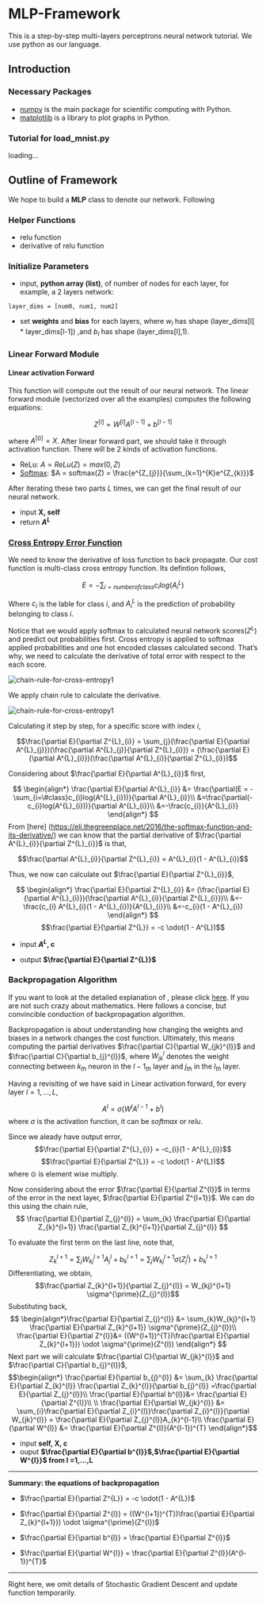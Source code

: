 # MLP-Framework
This is a step-by-step multi-layers perceptrons neural network tutorial. We use python as our language.
## Introduction
### Necessary Packages 
* [numpy](http://www.numpy.org/) is the main package for scientific computing with Python. 
* [matplotlib](http://matplotlib.org) is a library to plot graphs in Python.

### Tutorial for load_mnist.py
loading...

## Outline of Framework
We hope to build a **MLP** class to denote our network. Following 
### Helper Functions

* relu function
* derivative of relu function

### Initialize Parameters
* input, **python array (list)**, of number of nodes for each layer, for example, a 2 layers network:  
```
layer_dims = [num0, num1, num2]
```
* set **weights** and **bias** for each layers, where $w_{l}$ has shape (layer_dims[l] * layer_dims[l-1]) ,and $b_{l}$ has shape (layer_dims[l],1).   

### Linear Forward Module
#### Linear activation Forward
This function will compute out the result of our neural network. The linear forward module (vectorized over all the examples) computes the following equations:

$$Z^{[l]} = W^{[l]}A^{[l-1]} + b^{[l-1]}$$

where $A^{[0]} = X$. After linear forward part, we should take it through activation function. There will be 2 kinds of activation functions.


* ReLu: $A = ReLu(Z) = max(0, Z)$
* [Softmax](https://en.wikipedia.org/wiki/Softmax_function): $A = softmax(Z) = \frac{e^{Z_{j}}}{\sum_{k=1}^{K}e^{Z_{k}}}$ 

After iterating these two parts $L$ times, we can get the final result of our neural network.

* input **X, self**
* return **$A^{L}$**

### [Cross Entropy Error Function](https://sefiks.com/2017/12/17/a-gentle-introduction-to-cross-entropy-loss-function/)

We need to know the derivative of loss function to back propagate. Our cost function is multi-class cross entropy function. Its defintion follows, 

$$E = -\sum_{i=number of class}c_{i}log(A^{L}_{i})$$ 

Where $c_{i}$ is the lable for class $i$, and $A^{L}_{i}$ is the prediction of probability belonging to class $i$.

Notice that we would apply softmax to calculated neural network scores($Z^{L}$) and predict out probabilities first. Cross entropy is applied to softmax applied probabilities and one hot encoded classes calculated second. That’s why, we need to calculate the derivative of total error with respect to the each score.  

![chain-rule-for-cross-entropy1](https://i1.wp.com/sefiks.com/wp-content/uploads/2017/12/chain-rule-for-cross-entrophy-v11.png?zoom=2&resize=665%2C435&ssl=1)

We apply chain rule to calculate the derivative.

![chain-rule-for-cross-entropy1](https://i1.wp.com/sefiks.com/wp-content/uploads/2017/12/chain-rule-for-cross-entrophy-v21.png?zoom=2&resize=665%2C458&ssl=1)

Calculating it step by step, for a specific score with index $i$, 

$$\frac{\partial E}{\partial Z^{L}_{i}} = \sum_{j}(\frac{\partial E}{\partial A^{L}_{j}})(\frac{\partial A^{L}_{j}}{\partial Z^{L}_{i}}) = (\frac{\partial E}{\partial A^{L}_{i}})(\frac{\partial A^{L}_{i}}{\partial Z^{L}_{i}})$$

Considering about $\frac{\partial E}{\partial A^{L}_{i}}$ first, 

$$
\begin{align*}
\frac{\partial E}{\partial A^{L}_{i}} &= \frac{\partial(E = -\sum_{i=\#class}c_{i}log(A^{L}_{i}))}{\partial A^{L}_{i}}\\
&=\frac{\partial(-c_{i}log(A^{L}_{i}))}{\partial A^{L}_{i}}\\
&=-\frac{c_{i}}{A^{L}_{i}}
\end{align*}
$$
From [here] (https://eli.thegreenplace.net/2016/the-softmax-function-and-its-derivative/) we can know that the partial derivative of $\frac{\partial A^{L}_{i}}{\partial Z^{L}_{i}}$ is that,

$$\frac{\partial A^{L}_{i}}{\partial Z^{L}_{i}} = A^{L}_{i}(1 - A^{L}_{i})$$

Thus, we now can calculate out $\frac{\partial E}{\partial Z^{L}_{i}}$, 

$$
\begin{align*}
\frac{\partial E}{\partial Z^{L}_{i}} &= (\frac{\partial E}{\partial A^{L}_{i}})(\frac{\partial A^{L}_{i}}{\partial Z^{L}_{i}})\\
&=-\frac{c_{i} A^{L}_{i}(1 - A^{L}_{i})}{A^{L}_{i}}\\
&=-c_{i}(1 - A^{L}_{i})
\end{align*}
$$
$$\frac{\partial E}{\partial Z^{L}} = -c \odot(1 - A^{L})$$

* input **$A^{L}$, c**

* output **$\frac{\partial E}{\partial Z^{L}}$**

### Backpropagation Algorithm
If you want to look at the detailed explanation of , please click [here](http://neuralnetworksanddeeplearning.com/chap2.html#proof_of_the_four_fundamental_equations_(optional)). If you are not such crazy about mathematics. Here follows a concise, but convincible conduction of backpropagation algorithm.

Backpropagation is about understanding how changing the weights and biases in a network changes the cost function. Ultimately, this means computing the partial derivatives $\frac{\partial C}{\partial W_{jk}^{l}}$ and $\frac{\partial C}{\partial b_{j}^{l}}$, where $W_{jk}^{l}$ denotes the weight connecting between $k_{th}$ neuron in the $l-1_{th}$ layer and $j_{th}$ in the $l_{th}$ layer.

Having a revisiting of we have said in Linear activation forward, for every layer $l = 1,...,L$,

$$A^{l} = \sigma (W^{l}A^{l-1} + b^{l})$$
where $\sigma$ is the activation function, it can be $softmax$ or $relu$. 

Since we aleady have output error,
$$\frac{\partial E}{\partial Z^{L}_{i}} = -c_{i}(1 - A^{L}_{i})$$
$$\frac{\partial E}{\partial Z^{L}} = -c \odot(1 - A^{L})$$
where $\odot$ is element wise multiply.

Now considering about the error $\frac{\partial E}{\partial Z^{l}}$ in terms of the error in the next layer, $\frac{\partial E}{\partial Z^{l+1}}$. We can do this using the chain rule,
$$
\frac{\partial E}{\partial Z_{j}^{l}} = \sum_{k} \frac{\partial E}{\partial Z_{k}^{l+1}} \frac{\partial Z_{k}^{l+1}}{\partial Z_{j}^{l}}
$$ 

To evaluate the first term on the last line, note that,

$$Z_{k}^{l+1} = \sum_{j}W_{kj}^{l+1}A_{j}^{l} + b_{k}^{l+1} = \sum_{j}W_{kj}^{l+1}\sigma(Z_{j}^{l}) + b_{k}^{l+1}$$
Differentiating, we obtain,
$$\frac{\partial Z_{k}^{l+1}}{\partial Z_{j}^{l}} = W_{kj}^{l+1} \sigma^{\prime}(Z_{j}^{l})$$
Substituting back,
$$
\begin{align*}\frac{\partial E}{\partial Z_{j}^{l}} &= \sum_{k}W_{kj}^{l+1} \frac{\partial E}{\partial Z_{k}^{l+1}} \sigma^{\prime}(Z_{j}^{l})\\
\frac{\partial E}{\partial Z^{l}}&= ((W^{l+1})^{T})\frac{\partial E}{\partial Z_{k}^{l+1}}) \odot \sigma^{\prime}(Z^{l})
\end{align*}
$$
Next part we will calculate $\frac{\partial C}{\partial W_{jk}^{l}}$ and $\frac{\partial C}{\partial b_{j}^{l}}$,
$$\begin{align*}
\frac{\partial E}{\partial b_{j}^{l}} &= \sum_{k} \frac{\partial E}{\partial Z_{k}^{l}} \frac{\partial Z_{k}^{l}}{\partial b_{j}^{l}} =\frac{\partial E}{\partial Z_{j}^{l}}\\
\frac{\partial E}{\partial b^{l}}&= \frac{\partial E}{\partial Z^{l}}\\
\\
\frac{\partial E}{\partial W_{jk}^{l}} &= \sum_{i}\frac{\partial E}{\partial Z_{i}^{l}}\frac{\partial Z_{i}^{l}}{\partial W_{jk}^{l}} = \frac{\partial E}{\partial Z_{j}^{l}}A_{k}^{l-1}\\
\frac{\partial E}{\partial W^{l}} &=  \frac{\partial E}{\partial Z^{l}}(A^{l-1})^{T}
\end{align*}$$ 

* input **self, X, c**
* ouput **$\frac{\partial E}{\partial b^{l}}$,$\frac{\partial E}{\partial W^{l}}$ from l =1,...,L**

---
**Summary: the equations of backpropagation**

* $\frac{\partial E}{\partial Z^{L}} = -c \odot(1 - A^{L})$

* $\frac{\partial E}{\partial Z^{l}} = ((W^{l+1})^{T})\frac{\partial E}{\partial Z_{k}^{l+1}}) \odot \sigma^{\prime}(Z^{l})$
* $\frac{\partial E}{\partial b^{l}} = \frac{\partial E}{\partial Z^{l}}$
* $\frac{\partial E}{\partial W^{l}} =  \frac{\partial E}{\partial Z^{l}}(A^{l-1})^{T}$


---
Right here, we omit details of Stochastic Gradient Descent and update function temporarily.
